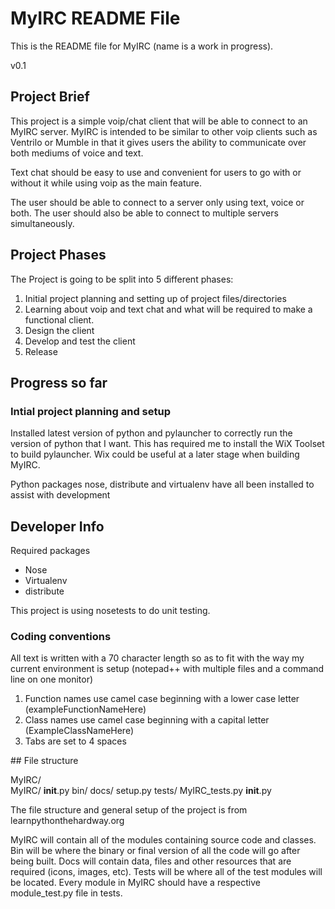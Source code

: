 # MyIRC README File
This is the README file for MyIRC (name is a work in progress). 

v0.1


## Project Brief
This project is a simple voip/chat client that will be able to connect 
to an MyIRC server. MyIRC is intended to be similar to other voip 
clients such as Ventrilo or Mumble in that it gives users the ability
to communicate over both mediums of voice and text.

Text chat should be easy to use and convenient for users to go with or
without it while using voip as the main feature.

The user should be able to connect to a server only using text, voice 
or both. The user should also be able to connect to multiple servers 
simultaneously. 

## Project Phases
The Project is going to be split into 5 different phases:
<ol>
	<li>Initial project planning and setting up of project 
	files/directories</li>
	<li>Learning about voip and text chat and what will be required to 
	make a functional client.</li>
	<li>Design the client</li>
	<li>Develop and test the client</li>
	<li>Release</li>
</ol>

## Progress so far
### Intial project planning and setup
Installed latest version of python and pylauncher to correctly run the
version
of python that I want. This has required me to install the WiX Toolset 
to build pylauncher. Wix could be useful at a later stage when 
building MyIRC.

Python packages nose, distribute and virtualenv have all been installed 
to assist with development

## Developer Info
Required packages
<ul>
	<li>Nose</li>
	<li>Virtualenv</li>
	<li>distribute</li>
</ul>

This project is using nosetests to do unit testing.

### Coding conventions
All text is written with a 70 character length so as to fit with the 
way my current environment is setup (notepad++ with multiple files and
a command line on one monitor)

<ol>
	<li>Function names use camel case beginning with a lower case 
	letter (exampleFunctionNameHere) </li>
	<li>Class names use camel case beginning with a capital letter 
	(ExampleClassNameHere)</li>
	<li>Tabs are set to 4 spaces</li>
</ol>
## File structure

MyIRC/<br />
<nbsp>MyIRC/
		__init__.py
	bin/
	docs/
	setup.py
	tests/
		MyIRC_tests.py
		__init__.py
		
The file structure and general setup of the project is from 
	learnpythonthehardway.org

		
MyIRC will contain all of the modules containing source code and classes.
Bin will be where the binary or final version of all the code will go 
after being built. Docs will contain data, files and other resources 
that are required (icons, images, etc). Tests will be where all of 
the test modules will be located. Every module in MyIRC should have a 
respective module_test.py file in tests.